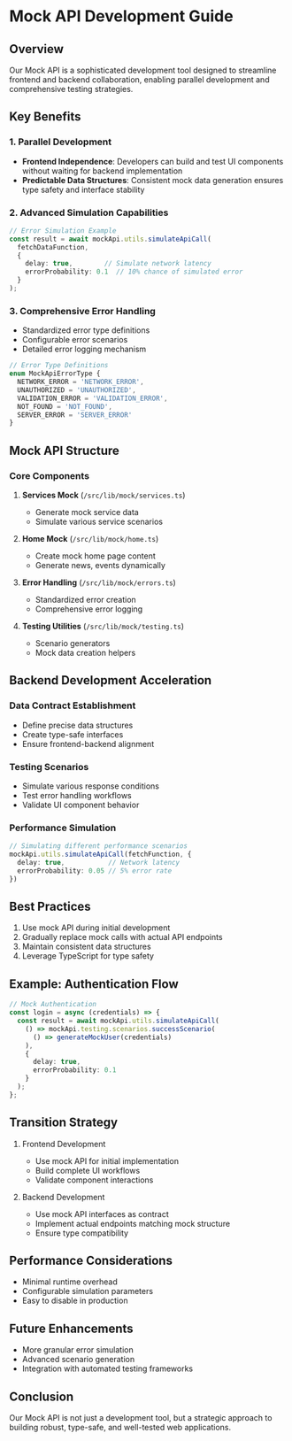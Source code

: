 # Mock API Development Guide

## Overview

Our Mock API is a sophisticated development tool designed to streamline frontend and backend collaboration, enabling parallel development and comprehensive testing strategies.

## Key Benefits

### 1. Parallel Development
- **Frontend Independence**: Developers can build and test UI components without waiting for backend implementation
- **Predictable Data Structures**: Consistent mock data generation ensures type safety and interface stability

### 2. Advanced Simulation Capabilities
```typescript
// Error Simulation Example
const result = await mockApi.utils.simulateApiCall(
  fetchDataFunction, 
  { 
    delay: true,        // Simulate network latency
    errorProbability: 0.1  // 10% chance of simulated error
  }
);
```

### 3. Comprehensive Error Handling
- Standardized error type definitions
- Configurable error scenarios
- Detailed error logging mechanism

```typescript
// Error Type Definitions
enum MockApiErrorType {
  NETWORK_ERROR = 'NETWORK_ERROR',
  UNAUTHORIZED = 'UNAUTHORIZED',
  VALIDATION_ERROR = 'VALIDATION_ERROR',
  NOT_FOUND = 'NOT_FOUND',
  SERVER_ERROR = 'SERVER_ERROR'
}
```

## Mock API Structure

### Core Components
1. **Services Mock** (`/src/lib/mock/services.ts`)
   - Generate mock service data
   - Simulate various service scenarios

2. **Home Mock** (`/src/lib/mock/home.ts`)
   - Create mock home page content
   - Generate news, events dynamically

3. **Error Handling** (`/src/lib/mock/errors.ts`)
   - Standardized error creation
   - Comprehensive error logging

4. **Testing Utilities** (`/src/lib/mock/testing.ts`)
   - Scenario generators
   - Mock data creation helpers

## Backend Development Acceleration

### Data Contract Establishment
- Define precise data structures
- Create type-safe interfaces
- Ensure frontend-backend alignment

### Testing Scenarios
- Simulate various response conditions
- Test error handling workflows
- Validate UI component behavior

### Performance Simulation
```typescript
// Simulating different performance scenarios
mockApi.utils.simulateApiCall(fetchFunction, {
  delay: true,           // Network latency
  errorProbability: 0.05 // 5% error rate
})
```

## Best Practices

1. Use mock API during initial development
2. Gradually replace mock calls with actual API endpoints
3. Maintain consistent data structures
4. Leverage TypeScript for type safety

## Example: Authentication Flow

```typescript
// Mock Authentication
const login = async (credentials) => {
  const result = await mockApi.utils.simulateApiCall(
    () => mockApi.testing.scenarios.successScenario(
      () => generateMockUser(credentials)
    ),
    { 
      delay: true, 
      errorProbability: 0.1 
    }
  );
};
```

## Transition Strategy

1. Frontend Development
   - Use mock API for initial implementation
   - Build complete UI workflows
   - Validate component interactions

2. Backend Development
   - Use mock API interfaces as contract
   - Implement actual endpoints matching mock structure
   - Ensure type compatibility

## Performance Considerations

- Minimal runtime overhead
- Configurable simulation parameters
- Easy to disable in production

## Future Enhancements

- More granular error simulation
- Advanced scenario generation
- Integration with automated testing frameworks

## Conclusion

Our Mock API is not just a development tool, but a strategic approach to building robust, type-safe, and well-tested web applications.
